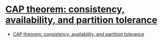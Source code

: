 # [CAP theorem: consistency, availability, and partition tolerance](https://www.ionos.com/digitalguide/server/know-how/what-is-cap-theorem/)

- [CAP theorem: consistency, availability, and partition tolerance](#cap-theorem-consistency-availability-and-partition-tolerance)

